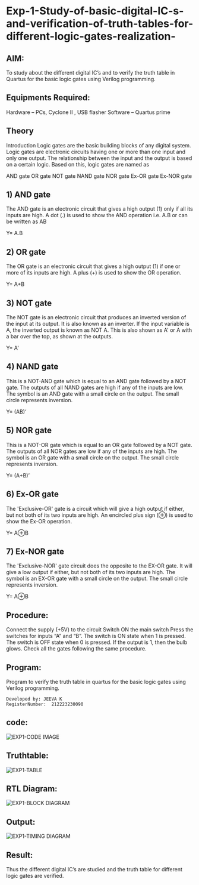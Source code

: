 # Exp-1-Study-of-basic-digital-IC-s-and-verification-of-truth-tables-for-different-logic-gates-realization-
## AIM:
To study about the different digital IC’s and to verify the truth table in Quartus for the basic logic gates using Verilog programming.

## Equipments Required:
Hardware – PCs, Cyclone II , USB flasher
Software – Quartus prime
## Theory
Introduction
Logic gates are the basic building blocks of any digital system. Logic gates are electronic circuits having one or more than one input and only one output. The relationship between the input and the output is based on a certain logic. Based on this, logic gates are named as

AND gate
OR gate
NOT gate
NAND gate
NOR gate
Ex-OR gate
Ex-NOR gate
## 1) AND gate
The AND gate is an electronic circuit that gives a high output (1) only if all its inputs are high. A dot (.) is used to show the AND operation i.e. A.B or can be written as AB

Y= A.B

## 2) OR gate
The OR gate is an electronic circuit that gives a high output (1) if one or more of its inputs are high. A plus (+) is used to show the OR operation.

Y= A+B

## 3) NOT gate
The NOT gate is an electronic circuit that produces an inverted version of the input at its output. It is also known as an inverter. If the input variable is A, the inverted output is known as NOT A. This is also shown as A' or A with a bar over the top, as shown at the outputs.

Y= A'

## 4) NAND gate
This is a NOT-AND gate which is equal to an AND gate followed by a NOT gate. The outputs of all NAND gates are high if any of the inputs are low. The symbol is an AND gate with a small circle on the output. The small circle represents inversion.

Y= (AB)’

## 5) NOR gate
This is a NOT-OR gate which is equal to an OR gate followed by a NOT gate. The outputs of all NOR gates are low if any of the inputs are high. The symbol is an OR gate with a small circle on the output. The small circle represents inversion.

Y= (A+B)’

## 6) Ex-OR gate
The 'Exclusive-OR' gate is a circuit which will give a high output if either, but not both of its two inputs are high. An encircled plus sign (⊕) is used to show the Ex-OR operation.

Y= A⊕B

## 7) Ex-NOR gate
The 'Exclusive-NOR' gate circuit does the opposite to the EX-OR gate. It will give a low output if either, but not both of its two inputs are high. The symbol is an EX-OR gate with a small circle on the output. The small circle represents inversion.

Y= A⊕B

## Procedure:
Connect the supply (+5V) to the circuit
Switch ON the main switch
Press the switches for inputs “A” and “B”. The switch is ON state when 1 is pressed. The switch is OFF state when 0 is pressed.
If the output is 1, then the bulb glows.
Check all the gates following the same procedure.
## Program:
Program to verify the truth table in quartus for the basic logic gates using Verilog programming.
```
Developed by: JEEVA K
RegisterNumber:  212223230090
```
## code:

![EXP1-CODE IMAGE](https://github.com/JeevaMurthy/Study-of-basic-digital-IC-s-and-verification-of-truth-tables-for-different-logic-gates-realization-/assets/147222117/16855673-d295-421a-b5a2-2031b05059a4)

## Truthtable:

![EXP1-TABLE](https://github.com/JeevaMurthy/Study-of-basic-digital-IC-s-and-verification-of-truth-tables-for-different-logic-gates-realization-/assets/147222117/213c9739-ecf6-4ea2-bbcb-a1c07aa9781d)

## RTL Diagram:

![EXP1-BLOCK DIAGRAM](https://github.com/JeevaMurthy/Study-of-basic-digital-IC-s-and-verification-of-truth-tables-for-different-logic-gates-realization-/assets/147222117/c9ed249d-b145-4daa-9ea0-b8d9af7905a6)

## Output:

![EXP1-TIMING DIAGRAM](https://github.com/JeevaMurthy/Study-of-basic-digital-IC-s-and-verification-of-truth-tables-for-different-logic-gates-realization-/assets/147222117/f2d0d207-ce93-4765-a9d5-f3307f480d18)

## Result:
Thus the different digital IC’s are studied and the truth table for different logic gates are verified.
